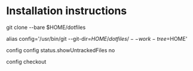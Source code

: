 # Installation instructions

git clone --bare <git-repo-here> $HOME/dotfiles

alias config='/usr/bin/git --git-dir=$HOME/dotfiles/ --work-tree=$HOME'

config config status.showUntrackedFiles no

config checkout

